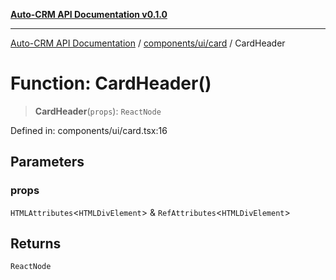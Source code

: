 [**Auto-CRM API Documentation v0.1.0**](../../../../README.md)

***

[Auto-CRM API Documentation](../../../../README.md) / [components/ui/card](../README.md) / CardHeader

# Function: CardHeader()

> **CardHeader**(`props`): `ReactNode`

Defined in: components/ui/card.tsx:16

## Parameters

### props

`HTMLAttributes`\<`HTMLDivElement`\> & `RefAttributes`\<`HTMLDivElement`\>

## Returns

`ReactNode`
